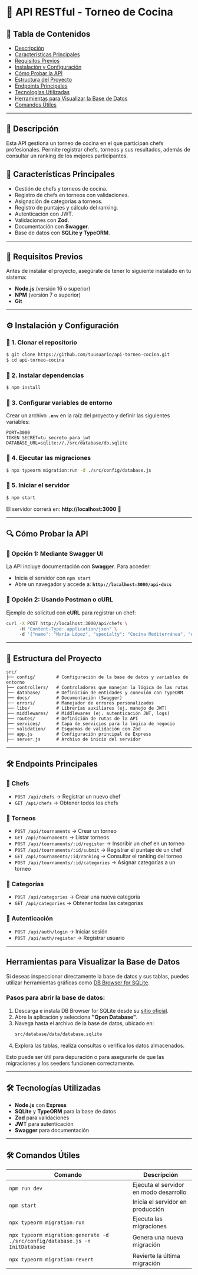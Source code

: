 # 🎯 API RESTful - Torneo de Cocina

## 📌 Tabla de Contenidos
- [Descripción](#-descripción)
- [Características Principales](#-características-principales)
- [Requisitos Previos](#-requisitos-previos)
- [Instalación y Configuración](#-instalación-y-configuración)
- [Cómo Probar la API](#-cómo-probar-la-api)
- [Estructura del Proyecto](#-estructura-del-proyecto)
- [Endpoints Principales](#-endpoints-principales)
- [Tecnologías Utilizadas](#-tecnologías-utilizadas)
- [Herramientas para Visualizar la Base de Datos](#-herramientas-para-visualizar-la-base-de-datos)
- [Comandos Útiles](#-comandos-útiles)

---

## 📌 Descripción
Esta API gestiona un torneo de cocina en el que participan chefs profesionales. Permite registrar chefs, torneos y sus resultados, además de consultar un ranking de los mejores participantes.

## 🚀 Características Principales
- Gestión de chefs y torneos de cocina.
- Registro de chefs en torneos con validaciones.
- Asignación de categorías a torneos.
- Registro de puntajes y cálculo del ranking.
- Autenticación con JWT.
- Validaciones con **Zod**.
- Documentación con **Swagger**.
- Base de datos con **SQLite y TypeORM**.

---

## 📌 Requisitos Previos
Antes de instalar el proyecto, asegúrate de tener lo siguiente instalado en tu sistema:
- **Node.js** (versión 16 o superior)
- **NPM** (versión 7 o superior)
- **Git**

---

## ⚙️ Instalación y Configuración
### 📌 1. Clonar el repositorio
```sh
$ git clone https://github.com/tuusuario/api-torneo-cocina.git
$ cd api-torneo-cocina
```

### 📌 2. Instalar dependencias
```sh
$ npm install
```

### 📌 3. Configurar variables de entorno
Crear un archivo **`.env`** en la raíz del proyecto y definir las siguientes variables:
```
PORT=3000
TOKEN_SECRET=tu_secreto_para_jwt
DATABASE_URL=sqlite://./src/database/db.sqlite
```

### 📌 4. Ejecutar las migraciones
```sh
$ npx typeorm migration:run -d ./src/config/database.js
```

### 📌 5. Iniciar el servidor
```sh
$ npm start
```

El servidor correrá en: **http://localhost:3000** 🚀

---

## 🔍 Cómo Probar la API
### 📌 Opción 1: Mediante Swagger UI
La API incluye documentación con **Swagger**. Para acceder:
- Inicia el servidor con `npm start`
- Abre un navegador y accede a: **`http://localhost:3000/api-docs`**

### 📌 Opción 2: Usando Postman o cURL
Ejemplo de solicitud con **cURL** para registrar un chef:
```sh
curl -X POST http://localhost:3000/api/chefs \ 
     -H "Content-Type: application/json" \ 
     -d '{"name": "María López", "specialty": "Cocina Mediterránea", "experienceYears": 5}'
```

---

## 📂 Estructura del Proyecto
```
src/
├── config/        # Configuración de la base de datos y variables de entorno
├── controllers/   # Controladores que manejan la lógica de las rutas
├── database/      # Definición de entidades y conexión con TypeORM
├── docs/          # Documentación (Swagger)
├── errors/        # Manejador de errores personalizados
├── libs/          # Librerías auxiliares (ej. manejo de JWT)
├── middlewares/   # Middlewares (ej. autenticación JWT, logs)
├── routes/        # Definición de rutas de la API
├── services/      # Capa de servicios para la lógica de negocio
├── validation/    # Esquemas de validación con Zod
├── app.js         # Configuración principal de Express
├── server.js      # Archivo de inicio del servidor
```

---

## 🛠️ Endpoints Principales
### 📌 Chefs
- `POST /api/chefs` → Registrar un nuevo chef
- `GET /api/chefs` → Obtener todos los chefs

### 📌 Torneos
- `POST /api/tournaments` → Crear un torneo
- `GET /api/tournaments` → Listar torneos
- `POST /api/tournaments/:id/register` → Inscribir un chef en un torneo
- `POST /api/tournaments/:id/submit` → Registrar el puntaje de un chef
- `GET /api/tournaments/:id/ranking` → Consultar el ranking del torneo
- `POST /api/tournaments/:id/categories` → Asignar categorías a un torneo

### 📌 Categorías
- `POST /api/categories` → Crear una nueva categoría
- `GET /api/categories` → Obtener todas las categorías

### 📌 Autenticación
- `POST /api/auth/login` → Iniciar sesión
- `POST /api/auth/register` → Registrar usuario

---

## Herramientas para Visualizar la Base de Datos

Si deseas inspeccionar directamente la base de datos y sus tablas, puedes utilizar herramientas gráficas como [DB Browser for SQLite](https://sqlitebrowser.org/).

### Pasos para abrir la base de datos:
1. Descarga e instala DB Browser for SQLite desde su [sitio oficial](https://sqlitebrowser.org/dl/).
2. Abre la aplicación y selecciona **"Open Database"**.
3. Navega hasta el archivo de la base de datos, ubicado en:
   ```bash
   src/database/data/database.sqlite
   ```
4. Explora las tablas, realiza consultas o verifica los datos almacenados.

Esto puede ser útil para depuración o para asegurarte de que las migraciones y los seeders funcionen correctamente.

---

## 🛠️ Tecnologías Utilizadas
- **Node.js** con **Express**
- **SQLite** y **TypeORM** para la base de datos
- **Zod** para validaciones
- **JWT** para autenticación
- **Swagger** para documentación

---

## 🛠️ Comandos Útiles
| Comando | Descripción |
|---------|-------------|
| `npm run dev` | Ejecuta el servidor en modo desarrollo |
| `npm start` | Inicia el servidor en producción |
| `npx typeorm migration:run` | Ejecuta las migraciones |
| `npx typeorm migration:generate -d ./src/config/database.js -n InitDatabase` | Genera una nueva migración |
| `npx typeorm migration:revert` | Revierte la última migración |

